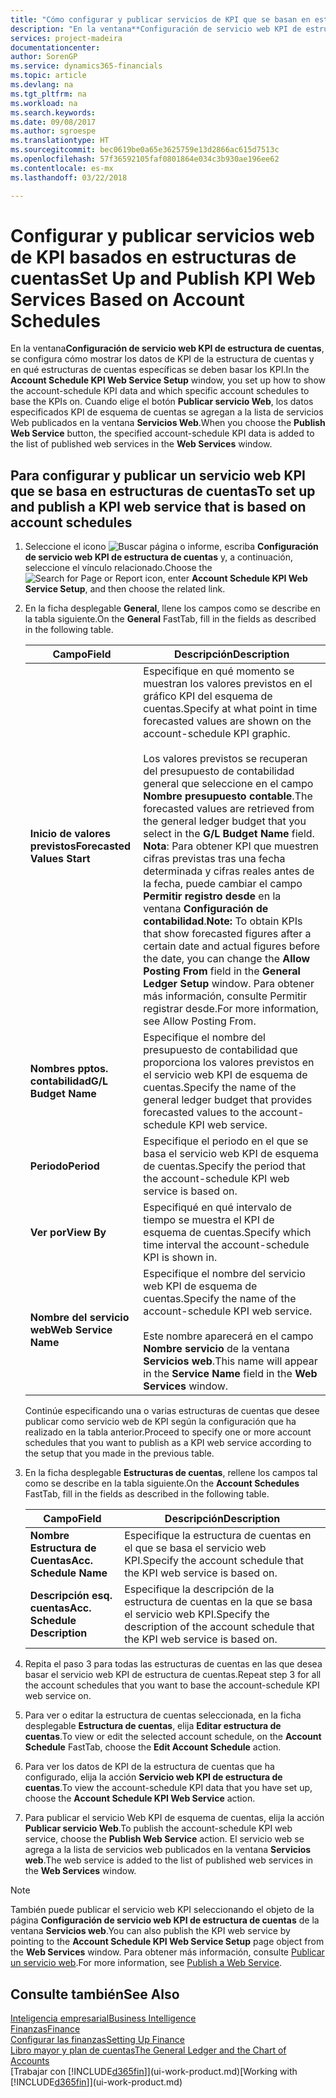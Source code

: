 ```yaml
---
title: "Cómo configurar y publicar servicios de KPI que se basan en estructuras de cuentas | Documentos de Microsoft"
description: "En la ventana**Configuración de servicio web KPI de estructura de cuentas**, se configura cómo mostrar los datos de KPI de la estructura de cuentas y en qué estructuras de cuentas específicas se deben basar los KPI."
services: project-madeira
documentationcenter: 
author: SorenGP
ms.service: dynamics365-financials
ms.topic: article
ms.devlang: na
ms.tgt_pltfrm: na
ms.workload: na
ms.search.keywords: 
ms.date: 09/08/2017
ms.author: sgroespe
ms.translationtype: HT
ms.sourcegitcommit: bec0619be0a65e3625759e13d2866ac615d7513c
ms.openlocfilehash: 57f36592105faf0801864e034c3b930ae196ee62
ms.contentlocale: es-mx
ms.lasthandoff: 03/22/2018

---
```

# <a name="set-up-and-publish-kpi-web-services-based-on-account-schedules"></a><span data-ttu-id="9aea7-103">Configurar y publicar servicios web de KPI basados en estructuras de cuentas</span><span class="sxs-lookup"><span data-stu-id="9aea7-103">Set Up and Publish KPI Web Services Based on Account Schedules</span></span>
<span data-ttu-id="9aea7-104">En la ventana**Configuración de servicio web KPI de estructura de cuentas**, se configura cómo mostrar los datos de KPI de la estructura de cuentas y en qué estructuras de cuentas específicas se deben basar los KPI.</span><span class="sxs-lookup"><span data-stu-id="9aea7-104">In the **Account Schedule KPI Web Service Setup** window, you set up how to show the account-schedule KPI data and which specific account schedules to base the KPIs on.</span></span> <span data-ttu-id="9aea7-105">Cuando elige el botón **Publicar servicio Web**, los datos especificados KPI de esquema de cuentas se agregan a la lista de servicios Web publicados en la ventana **Servicios Web**.</span><span class="sxs-lookup"><span data-stu-id="9aea7-105">When you choose the **Publish Web Service** button, the specified account-schedule KPI data is added to the list of published web services in the **Web Services** window.</span></span>  

## <a name="to-set-up-and-publish-a-kpi-web-service-that-is-based-on-account-schedules"></a><span data-ttu-id="9aea7-106">Para configurar y publicar un servicio web KPI que se basa en estructuras de cuentas</span><span class="sxs-lookup"><span data-stu-id="9aea7-106">To set up and publish a KPI web service that is based on account schedules</span></span>  

1.  <span data-ttu-id="9aea7-107">Seleccione el icono ![Buscar página o informe](media/ui-search/search_small.png "icono de Buscar página o informe"), escriba **Configuración de servicio web KPI de estructura de cuentas** y, a continuación, seleccione el vínculo relacionado.</span><span class="sxs-lookup"><span data-stu-id="9aea7-107">Choose the ![Search for Page or Report](media/ui-search/search_small.png "Search for Page or Report icon") icon, enter **Account Schedule KPI Web Service Setup**, and then choose the related link.</span></span>  
2.  <span data-ttu-id="9aea7-108">En la ficha desplegable **General**, llene los campos como se describe en la tabla siguiente.</span><span class="sxs-lookup"><span data-stu-id="9aea7-108">On the **General** FastTab, fill in the fields as described in the following table.</span></span>  

    |<span data-ttu-id="9aea7-109">Campo</span><span class="sxs-lookup"><span data-stu-id="9aea7-109">Field</span></span>|<span data-ttu-id="9aea7-110">Descripción</span><span class="sxs-lookup"><span data-stu-id="9aea7-110">Description</span></span>|  
    |---------------------------------|---------------------------------------|  
    |<span data-ttu-id="9aea7-111">**Inicio de valores previstos**</span><span class="sxs-lookup"><span data-stu-id="9aea7-111">**Forecasted Values Start**</span></span>|<span data-ttu-id="9aea7-112">Especifique en qué momento se muestran los valores previstos en el gráfico KPI del esquema de cuentas.</span><span class="sxs-lookup"><span data-stu-id="9aea7-112">Specify at what point in time forecasted values are shown on the account-schedule KPI graphic.</span></span><br /><br /> <span data-ttu-id="9aea7-113">Los valores previstos se recuperan del presupuesto de contabilidad general que seleccione en el campo **Nombre presupuesto contable**.</span><span class="sxs-lookup"><span data-stu-id="9aea7-113">The forecasted values are retrieved from the general ledger budget that you select in the **G/L Budget Name** field.</span></span> <span data-ttu-id="9aea7-114">**Nota**: Para obtener KPI que muestren cifras previstas tras una fecha determinada y cifras reales antes de la fecha, puede cambiar el campo **Permitir registro desde** en la ventana **Configuración de contabilidad**.</span><span class="sxs-lookup"><span data-stu-id="9aea7-114">**Note:**  To obtain KPIs that show forecasted figures after a certain date and actual figures before the date, you can change the **Allow Posting From** field in the **General Ledger Setup** window.</span></span> <span data-ttu-id="9aea7-115">Para obtener más información, consulte Permitir registrar desde.</span><span class="sxs-lookup"><span data-stu-id="9aea7-115">For more information, see Allow Posting From.</span></span>|  
    |<span data-ttu-id="9aea7-116">**Nombres pptos. contabilidad**</span><span class="sxs-lookup"><span data-stu-id="9aea7-116">**G/L Budget Name**</span></span>|<span data-ttu-id="9aea7-117">Especifique el nombre del presupuesto de contabilidad que proporciona los valores previstos en el servicio web KPI de esquema de cuentas.</span><span class="sxs-lookup"><span data-stu-id="9aea7-117">Specify the name of the general ledger budget that provides forecasted values to the account-schedule KPI web service.</span></span>|  
    |<span data-ttu-id="9aea7-118">**Periodo**</span><span class="sxs-lookup"><span data-stu-id="9aea7-118">**Period**</span></span>|<span data-ttu-id="9aea7-119">Especifique el periodo en el que se basa el servicio web KPI de esquema de cuentas.</span><span class="sxs-lookup"><span data-stu-id="9aea7-119">Specify the period that the account-schedule KPI web service is based on.</span></span>|  
    |<span data-ttu-id="9aea7-120">**Ver por**</span><span class="sxs-lookup"><span data-stu-id="9aea7-120">**View By**</span></span>|<span data-ttu-id="9aea7-121">Especifiqué en qué intervalo de tiempo se muestra el KPI de esquema de cuentas.</span><span class="sxs-lookup"><span data-stu-id="9aea7-121">Specify which time interval the account-schedule KPI is shown in.</span></span>|  
    |<span data-ttu-id="9aea7-122">**Nombre del servicio web**</span><span class="sxs-lookup"><span data-stu-id="9aea7-122">**Web Service Name**</span></span>|<span data-ttu-id="9aea7-123">Especifique el nombre del servicio web KPI de esquema de cuentas.</span><span class="sxs-lookup"><span data-stu-id="9aea7-123">Specify the name of the account-schedule KPI web service.</span></span><br /><br /> <span data-ttu-id="9aea7-124">Este nombre aparecerá en el campo **Nombre servicio** de la ventana **Servicios web**.</span><span class="sxs-lookup"><span data-stu-id="9aea7-124">This name will appear in the **Service Name** field in the **Web Services** window.</span></span>|  

    <span data-ttu-id="9aea7-125">Continúe especificando una o varias estructuras de cuentas que desee publicar como servicio web de KPI según la configuración que ha realizado en la tabla anterior.</span><span class="sxs-lookup"><span data-stu-id="9aea7-125">Proceed to specify one or more account schedules that you want to publish as a KPI web service according to the setup that you made in the previous table.</span></span>  

3.  <span data-ttu-id="9aea7-126">En la ficha desplegable **Estructuras de cuentas**, rellene los campos tal como se describe en la tabla siguiente.</span><span class="sxs-lookup"><span data-stu-id="9aea7-126">On the **Account Schedules** FastTab, fill in the fields as described in the following table.</span></span>  

    |<span data-ttu-id="9aea7-127">Campo</span><span class="sxs-lookup"><span data-stu-id="9aea7-127">Field</span></span>|<span data-ttu-id="9aea7-128">Descripción</span><span class="sxs-lookup"><span data-stu-id="9aea7-128">Description</span></span>|  
    |---------------------------------|---------------------------------------|  
    |<span data-ttu-id="9aea7-129">**Nombre Estructura de Cuentas**</span><span class="sxs-lookup"><span data-stu-id="9aea7-129">**Acc. Schedule Name**</span></span>|<span data-ttu-id="9aea7-130">Especifique la estructura de cuentas en el que se basa el servicio web KPI.</span><span class="sxs-lookup"><span data-stu-id="9aea7-130">Specify the account schedule that the KPI web service is based on.</span></span>|  
    |<span data-ttu-id="9aea7-131">**Descripción esq. cuentas**</span><span class="sxs-lookup"><span data-stu-id="9aea7-131">**Acc. Schedule Description**</span></span>|<span data-ttu-id="9aea7-132">Especifique la descripción de la estructura de cuentas en la que se basa el servicio web KPI.</span><span class="sxs-lookup"><span data-stu-id="9aea7-132">Specify the description of the account schedule that the KPI web service is based on.</span></span>|  

4.  <span data-ttu-id="9aea7-133">Repita el paso 3 para todas las estructuras de cuentas en las que desea basar el servicio web KPI de estructura de cuentas.</span><span class="sxs-lookup"><span data-stu-id="9aea7-133">Repeat step 3 for all the account schedules that you want to base the account-schedule KPI web service on.</span></span>  
5.  <span data-ttu-id="9aea7-134">Para ver o editar la estructura de cuentas seleccionada, en la ficha desplegable **Estructura de cuentas**, elija **Editar estructura de cuentas**.</span><span class="sxs-lookup"><span data-stu-id="9aea7-134">To view or edit the selected account schedule, on the **Account Schedule** FastTab, choose the **Edit Account Schedule** action.</span></span>  
6.  <span data-ttu-id="9aea7-135">Para ver los datos de KPI de la estructura de cuentas que ha configurado, elija la acción **Servicio web KPI de estructura de cuentas**.</span><span class="sxs-lookup"><span data-stu-id="9aea7-135">To view the account-schedule KPI data that you have set up, choose the **Account Schedule KPI Web Service** action.</span></span>  
7.  <span data-ttu-id="9aea7-136">Para publicar el servicio Web KPI de esquema de cuentas, elija la acción **Publicar servicio Web**.</span><span class="sxs-lookup"><span data-stu-id="9aea7-136">To publish the account-schedule KPI web service, choose the **Publish Web Service** action.</span></span> <span data-ttu-id="9aea7-137">El servicio web se agrega a la lista de servicios web publicados en la ventana **Servicios web**.</span><span class="sxs-lookup"><span data-stu-id="9aea7-137">The web service is added to the list of published web services in the **Web Services** window.</span></span>  

> [!NOTE]  
>  <span data-ttu-id="9aea7-138">También puede publicar el servicio web KPI seleccionando el objeto de la página **Configuración de servicio web KPI de estructura de cuentas** de la ventana **Servicios web**.</span><span class="sxs-lookup"><span data-stu-id="9aea7-138">You can also publish the KPI web service by pointing to the **Account Schedule KPI Web Service Setup** page object from the **Web Services** window.</span></span> <span data-ttu-id="9aea7-139">Para obtener más información, consulte [Publicar un servicio web](across-how-publish-web-service.md).</span><span class="sxs-lookup"><span data-stu-id="9aea7-139">For more information, see [Publish a Web Service](across-how-publish-web-service.md).</span></span>  

## <a name="see-also"></a><span data-ttu-id="9aea7-140">Consulte también</span><span class="sxs-lookup"><span data-stu-id="9aea7-140">See Also</span></span>  
[<span data-ttu-id="9aea7-141">Inteligencia empresarial</span><span class="sxs-lookup"><span data-stu-id="9aea7-141">Business Intelligence</span></span>](bi.md)  
[<span data-ttu-id="9aea7-142">Finanzas</span><span class="sxs-lookup"><span data-stu-id="9aea7-142">Finance</span></span>](finance.md)  
[<span data-ttu-id="9aea7-143">Configurar las finanzas</span><span class="sxs-lookup"><span data-stu-id="9aea7-143">Setting Up Finance</span></span>](finance-setup-finance.md)  
[<span data-ttu-id="9aea7-144">Libro mayor y plan de cuentas</span><span class="sxs-lookup"><span data-stu-id="9aea7-144">The General Ledger and the Chart of Accounts</span></span>](finance-general-ledger.md)  
<span data-ttu-id="9aea7-145">[Trabajar con [!INCLUDE[d365fin](includes/d365fin_md.md)]](ui-work-product.md)</span><span class="sxs-lookup"><span data-stu-id="9aea7-145">[Working with [!INCLUDE[d365fin](includes/d365fin_md.md)]](ui-work-product.md)</span></span>

